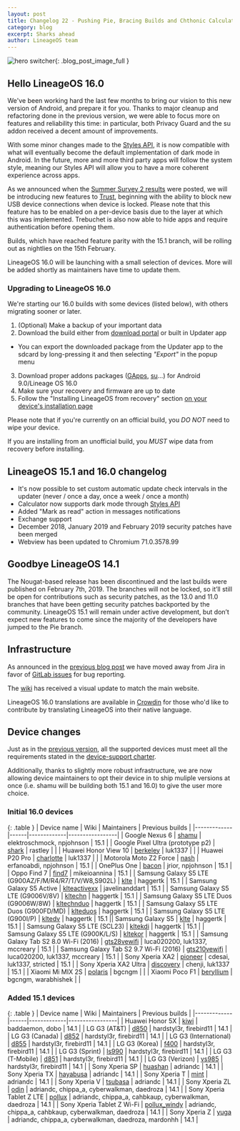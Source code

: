 ```yaml
---
layout: post
title: Changelog 22 - Pushing Pie, Bracing Builds and Chthonic Calculator
category: blog
excerpt: Sharks ahead
author: LineageOS team
---
```


![hero switcher]({{site.baseurl}}/images/2019-02-15/hero.png){: .blog_post_image_full }

## Hello LineageOS 16.0

We've been working hard the last few months to bring our vision to this new version of Android,
and prepare it for you.
Thanks to major cleanup and refactoring done in the previous version, we were
able to focus more on features and reliability this time: in particular, both Privacy Guard
and the su addon received a decent amount of improvements.

With some minor changes made to the [Styles API](https://wiki.lineageos.org/sdk/api/styles.html), it is now
compatible with what will eventually become the default implementation of dark mode in Android.
In the future, more and more third party apps will follow the system style, meaning our Styles API
will allow you to have a more coherent experience across apps.

As we announced when the [Summer Survey 2 results]({{site.baseurl}}/Summer-Survey-2-Results/) were posted,
we will be introducing new features to [Trust]({{site.baseurl}}/Trust-me/),
beginning with the ability to block new USB device connections when device is locked.
Please note that this feature has to be enabled on a per-device basis due to the
layer at which this was implemented.
Trebuchet is also now able to hide apps and require authentication before opening them.

Builds, which have reached feature parity with the 15.1 branch, will be rolling out as
nightlies on the 15th February.

LineageOS 16.0 will be launching with a small selection of devices. More will be added
shortly as maintainers have time to update them.

### Upgrading to LineageOS 16.0

We're starting our 16.0 builds with some devices (listed below), with others migrating sooner or later.

 1. (Optional) Make a backup of your important data
 2. Download the build either from [download portal](https://download.lineageos.org) or built in Updater app
   * You can export the downloaded package from the Updater app to the sdcard by long-pressing it and then selecting _"Export"_ in the popup menu
 3. Download proper addons packages ([GApps](https://wiki.lineageos.org/gapps.html), [su](https://download.lineageos.org/extras)...) for Android 9.0/Lineage OS 16.0
 4. Make sure your recovery and firmware are up to date
 5. Follow the "Installing LineageOS from recovery" section [on your device's installation page](https://wiki.lineageos.org/install_guides.html)

Please note that if you're currently on an official build, you *DO NOT* need to wipe your device.

If you are installing from an unofficial build, you *MUST* wipe data from recovery before installing.

## LineageOS 15.1 and 16.0 changelog

* It's now possible to set custom automatic update check intervals in the updater (never / once a day, once a week / once a month)
* Calculator now supports dark mode through [Styles API](https://wiki.lineageos.org/sdk/api/styles.html)
* Added "Mark as read" action in messages notifications
* Exchange support
* December 2018, January 2019 and February 2019 security patches have been merged
* Webview has been updated to Chromium 71.0.3578.99

## Goodbye LineageOS 14.1

The Nougat-based release has been discontinued and the last builds were published on February 7th, 2019.
The branches will not be locked, so it’ll still be open for contributions such as security patches,
as the 13.0 and 11.0 branches that have been getting security patches backported by the community.
LineageOS 15.1 will remain under active development, but don’t expect new features to come since the
majority of the developers have jumped to the Pie branch.

## Infrastructure

As announced in the [previous blog post]({{site.baseurl}}/Changelog-21/) we have moved away from Jira in favor of
[GitLab issues](https://gitlab.com/LineageOS/issues) for bug reporting.

The [wiki](https://wiki.lineageos.org) has received a visual update to match the main website.

LineageOS 16.0 translations are available in [Crowdin](https://wiki.lineageos.org/translate-howto.html)
for those who'd like to contribute by translating LineageOS into their native language.

## Device changes

Just as in the [previous version]({{site.baseurl}}/Changelog-16/), all the supported devices must meet all the
requirements stated in the [device-support charter](https://github.com/LineageOS/charter/blob/master/device-support-requirements.md).

Additionally, thanks to slightly more robust infrastructure, we are now allowing device maintainers to opt their device in to ship muliple versions at once (i.e. shamu will be building both 15.1 and 16.0) to give the user more choice.


### Initial 16.0 devices

{: .table }
| Device name | Wiki | Maintainers | Previous builds |
|-------------|------|-------------|-----------------|
| Google Nexus 6 | [shamu](https://wiki.lineageos.org/devices/shamu) | elektroschmock, npjohnson | 15.1 |
| Google Pixel Ultra (prototype p2) | [shark](http://bit.ly/lineage4sharks) | rastley | |
| Huawei Honor View 10 | [berkeley](https://wiki.lineageos.org/devices/berkeley) | luk1337 | |
| Huawei P20 Pro | [charlotte](https://wiki.lineageos.org/devices/charlotte) | luk1337 | |
| Motorola Moto Z2 Force | [nash](https://wiki.lineageos.org/devices/nash) | erfanoabdi, npjohnson | 15.1 |
| OnePlus One | [bacon](https://wiki.lineageos.org/devices/bacon) | jrior, npjohnson | 15.1 |
| Oppo Find 7 | [find7](https://wiki.lineageos.org/devices/find7) | mikeioannina | 15.1 |
| Samsung Galaxy S5 LTE (G900AZ/F/M/R4/R7/T/V/W8,S902L) | [klte](https://wiki.lineageos.org/devices/klte) | haggertk | 15.1 |
| Samsung Galaxy S5 Active | [klteactivexx](https://wiki.lineageos.org/devices/klteactivexx) | javelinanddart | 15.1 |
| Samsung Galaxy S5 LTE (G9006V/8V) | [kltechn](https://wiki.lineageos.org/devices/kltechn) | haggertk | 15.1 |
| Samsung Galaxy S5 LTE Duos (G9006W/8W)  | [kltechnduo](https://wiki.lineageos.org/devices/kltechnduo) | haggertk | 15.1 |
| Samsung Galaxy S5 LTE Duos (G900FD/MD)  | [klteduos](https://wiki.lineageos.org/devices/klteduos) | haggertk | 15.1 |
| Samsung Galaxy S5 LTE (G900I/P) | [kltedv](https://wiki.lineageos.org/devices/kltedv) | haggertk | 15.1 || Samsung Galaxy S5 | [klte](https://wiki.lineageos.org/devices/klte) | haggertk | 15.1 |
| Samsung Galaxy S5 LTE (SCL23) | [kltekdi](https://wiki.lineageos.org/devices/kltekdi) | haggertk | 15.1 |
| Samsung Galaxy S5 LTE (G900K/L/S) | [kltekor](https://wiki.lineageos.org/devices/kltekor) | haggertk | 15.1 |
| Samsung Galaxy Tab S2 8.0 Wi-Fi (2016) | [gts28vewifi](https://wiki.lineageos.org/devices/gts28vewifi) | luca020200, luk1337, mccreary | 15.1 |
| Samsung Galaxy Tab S2 9.7 Wi-Fi (2016) | [gts210vewifi](https://wiki.lineageos.org/devices/gts210vewifi) | luca020200, luk1337, mccreary | 15.1 |
| Sony Xperia XA2 | [pioneer](https://wiki.lineageos.org/devices/pioneer) | cdesai, luk1337, stricted | 15.1 |
| Sony Xperia XA2 Ultra | [discovery](https://wiki.lineageos.org/devices/discovery) | chenji, luk1337 | 15.1 |
| Xiaomi Mi MIX 2S | [polaris](https://wiki.lineageos.org/devices/polaris) | bgcngm | |
| Xiaomi Poco F1 | [beryllium](https://wiki.lineageos.org/devices/beryllium) | bgcngm, warabhishek | |

### Added 15.1 devices

{: .table }
| Device name | Wiki | Maintainers | Previous builds |
|-------------|------|-------------|-----------------|
| Huawei Honor 5X | [kiwi](https://wiki.lineageos.org/devices/kiwi) | baddaemon, dobo |  14.1 |
| LG G3 (AT&T) | [d850](https://wiki.lineageos.org/devices/d850) | hardstyl3r, firebird11 |  14.1 |
| LG G3 (Canada) | [d852](https://wiki.lineageos.org/devices/d852) | hardstyl3r, firebird11 |  14.1 |
| LG G3 (International) | [d855](https://wiki.lineageos.org/devices/d855) | hardstyl3r, firebird11 |  14.1 |
| LG G3 (Korea) | [f400](https://wiki.lineageos.org/devices/f400) | hardstyl3r, firebird11 |  14.1 |
| LG G3 (Sprint) | [ls990](https://wiki.lineageos.org/devices/ls990) | hardstyl3r, firebird11 |  14.1 |
| LG G3 (T-Mobile) | [d851](https://wiki.lineageos.org/devices/d851) | hardstyl3r, firebird11 |  14.1 |
| LG G3 (Verizon) | [vs985](https://wiki.lineageos.org/devices/vs985) | hardstyl3r, firebird11 |  14.1 |
| Sony Xperia SP | [huashan](https://wiki.lineageos.org/devices/huashan) | adriandc |  14.1 |
| Sony Xperia TX | [hayabusa](https://wiki.lineageos.org/devices/hayabusa) | adriandc |  14.1 |
| Sony Xperia T | [mint](https://wiki.lineageos.org/devices/mint) | adriandc | 14.1 |
| Sony Xperia V | [tsubasa](https://wiki.lineageos.org/devices/tsubasa) | adriandc | 14.1 |
| Sony Xperia ZL | [odin](https://wiki.lineageos.org/devices/odin) | adriandc, chippa_a, cyberwalkman, daedroza | 14.1 |
| Sony Xperia Tablet Z LTE | [pollux](https://wiki.lineageos.org/devices/pollux) | adriandc, chippa_a, cahbkaup, cyberwalkman, daedroza | 14.1 |
| Sony Xperia Tablet Z Wi-Fi | [pollux_windy](https://wiki.lineageos.org/devices/pollux_windy) | adriandc, chippa_a, cahbkaup, cyberwalkman, daedroza | 14.1 |
| Sony Xperia Z | [yuga](https://wiki.lineageos.org/devices/yuga) | adriandc, chippa_a, cyberwalkman, daedroza, mardonhh | 14.1 |
